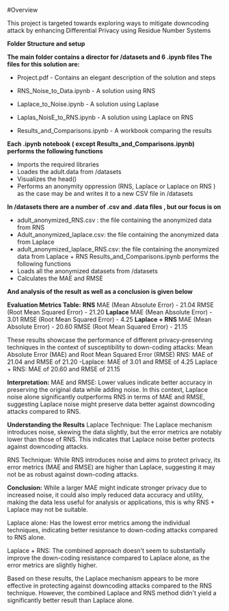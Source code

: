 #Overview

This project is targeted towards exploring ways to mitigate downcoding attack by enhancing Differential Privacy using Residue Number Systems

**Folder Structure and setup**

**The main folder contains a director for /datasets and 6 .ipynb files The files for this solution are:**

- Project.pdf - Contains an elegant description of the solution and steps

- RNS_Noise_to_Data.ipynb - A solution using RNS

- Laplace_to_Noise.ipynb - A solution using Laplase
- Laplas_NoisE_to_RNS.ipynb - A solution using Laplace on RNS
- Results_and_Comparisons.ipynb - A workbook comparing the results

**Each .ipynb notebook ( except Results_and_Comparisons.ipynb) performs the following functions**
- Imports the required libraries
- Loades the adult.data from /datasets
- Visualizes the head()
- Performs an anonymity oppression (RNS, Laplace or Laplace on RNS ) as the case may be and writes it to a new CSV file in /datasets

**In /datasets there are a number of .csv and .data files , but our focus is on**
- adult_anonymized_RNS.csv : the file containing the anonymized data from
RNS
- Adult_anonymized_laplace.csv: the file containing the anonymized data from
Laplace
- adult_anonymized_laplace_RNS.csv: the file containing the anonymized data
from Laplace + RNS
Results_and_Comparisons.ipynb performs the following functions
- Loads all the anonymized datasets from /datasets
- Calculates the MAE and RMSE

  
**And analysis of the result as well as a conclusion is given below**

**Evaluation Metrics Table:**
**RNS**
MAE (Mean Absolute Error) - 21.04
RMSE (Root Mean Squared Error) - 21.20
**Laplace**
MAE (Mean Absolute Error) - 3.01
RMSE (Root Mean Squared Error) - 4.25
**Laplace + RNS**
MAE (Mean Absolute Error) - 20.60
RMSE (Root Mean Squared Error) - 21.15

These results showcase the performance of different privacy-preserving techniques in the context of susceptibility to down-coding attacks:
Mean Absolute Error (MAE) and Root Mean Squared Error (RMSE)
RNS: MAE of 21.04 and RMSE of 21.20
-Laplace: MAE of 3.01 and RMSE of 4.25 Laplace + RNS: MAE of 20.60 and RMSE of 21.15

**Interpretation:**
MAE and RMSE: Lower values indicate better accuracy in preserving the original data while adding noise. In this context, Laplace noise alone significantly outperforms RNS in terms of MAE and RMSE, suggesting Laplace noise might preserve data better against downcoding attacks compared to RNS.

**Understanding the Results**
Laplace Technique: The Laplace mechanism introduces noise, skewing the data slightly, but the error metrics are notably lower than those of RNS. This indicates that Laplace noise better protects against downcoding attacks.

RNS Technique: While RNS introduces noise and aims to protect privacy, its error metrics (MAE and RMSE) are higher than Laplace, suggesting it may not be as robust against down-coding attacks.

**Conclusion:**
While a larger MAE might indicate stronger privacy due to increased noise, it could also imply reduced data accuracy and utility, making the data less useful for analysis or applications, this is why RNS + Laplace may not be suitable.

Laplace alone: Has the lowest error metrics among the individual techniques, indicating better resistance to down-coding attacks compared to RNS alone.

Laplace + RNS: The combined approach doesn't seem to substantially improve the down-coding resistance compared to Laplace alone, as the error metrics are slightly higher.

Based on these results, the Laplace mechanism appears to be more effective in protecting against downcoding attacks compared to the RNS technique. However, the combined Laplace and RNS method didn't yield a significantly better result than Laplace alone.
